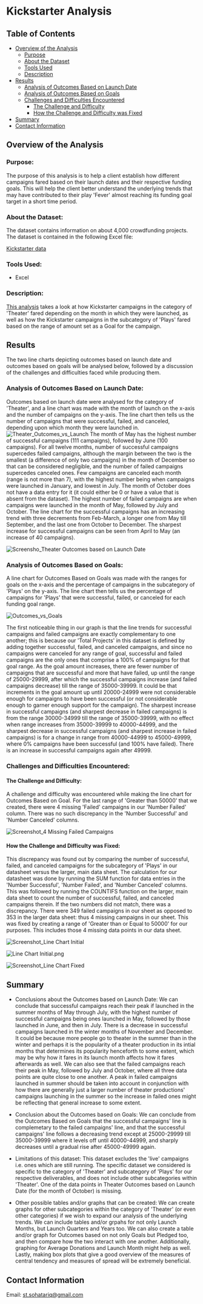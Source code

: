 # Kickstarter Analysis
## Table of Contents
- [Overview of the Analysis](#overview-of-the-analysis)
    - [Purpose](#purpose)
    - [About the Dataset](#about-the-dataset)
    - [Tools Used](#tools-used)
    - [Description](#description)
- [Results](#results)
    - [Analysis of Outcomes Based on Launch Date](#Analysis-of-Outcomes-Based-on-Launch-Date)
    - [Analysis of Outcomes Based on Goals](#Analysis-of-Outcomes-Based-on-Goals)
    - [Challenges and Difficulties Encountered](#Challenges-and-Difficulties-Encountered)
        - [The Challenge and Difficulty](#The-Challenge-and-Difficulty)
        - [How the Challenge and Difficulty was Fixed](#How-the-Challenge-and-Difficulty-was-Fixed)
- [Summary](#summary)
- [Contact Information](#contact-information)

## Overview of the Analysis
### Purpose:
The purpose of this analysis is to help a client establish how different campaigns fared based on their launch dates and their respective funding goals. This will help the client better understand the underlying trends that may have contributed to their play 'Fever' almost reaching its funding goal target in a short time period. 

### About the Dataset:
The dataset contains information on about 4,000 crowdfunding projects. The dataset is contained in the following Excel file:

[Kickstarter data](https://github.com/SohaT7/Kickstarter-Analysis/blob/main/Kickstarter%20Analysis.xlsx)

### Tools Used:
 - Excel

### Description:
[This analysis](https://github.com/SohaT7/Kickstarter-Analysis/blob/main/Kickstarter_Challenge.xlsx) takes a look at how Kickstarter campaigns in the category of 'Theater' fared depending on the month in which they were launched, as well as how the Kickstarter campaigns in the subcategory of 'Plays' fared based on the range of amount set as a Goal for the campaign.

## Results
The two line charts depicting outcomes based on launch date and outcomes based on goals will be analysed below, followed by a discussion of the challenges and difficulties faced while producing them. 

### Analysis of Outcomes Based on Launch Date:
Outcomes based on launch date were analysed for the category of 'Theater', and a line chart was made with the month of launch on the x-axis and the number of campaigns on the y-axis. The line chart then tells us the number of campaigns that were successful, failed, and canceled, depending upon which month they were launched in. ![Theater_Outcomes_vs_Launch](https://github.com/SohaT7/Kickstarter-Analysis/blob/main/Images/Theater_Outcomes_vs_Launch.png) 
The month of May has the highest number of successful campaigns (111 campaigns), followed by June (100 campaigns). For all twelve months, number of successful campaigns supercedes failed campaigns, although the margin between the two is the smallest (a difference of only two campaigns) in the month of December so that can be considered negligible, and the number of failed campaigns supercedes canceled ones. Few campaigns are canceled each month (range is not more than 7), with the highest number being when campaigns were launched in January, and lowest in July. The month of October does not have a data entry for it (it could either be 0 or have a value that is absent from the dataset). The highest number of failed campaigns are when campaigns were launched in the month of May, followed by July and October. The line chart for the successful campaigns has an increasing trend with three decrements from Feb-March, a longer one from May till September, and the last one from October to December. The sharpest increase for successful campaigns can be seen from April to May (an increase of 40 campaigns).

![Screensho_Theater Outcomes based on Launch Date](https://github.com/SohaT7/Kickstarter-Analysis/blob/main/Images/Screenshot_Theater%20Outcomes%20based%20on%20Launch%20Date.png)

### Analysis of Outcomes Based on Goals:
A line chart for Outcomes Based on Goals was made with the ranges for goals on the x-axis and the percentage of campaigns in the subcategory of 'Plays' on the y-axis. The line chart then tells us the percentage of campaigns for 'Plays' that were successful, failed, or canceled for each funding goal range.

![Outcomes_vs_Goals](https://github.com/SohaT7/Kickstarter-Analysis/blob/main/Images/Outcomes_vs_Goals.png)

The first noticeable thing in our graph is that the line trends for successful campaigns and failed campaigns are exactly complementary to one another; this is because our 'Total Projects' in this dataset is defined by adding together successful, failed, and canceled campaigns, and since no campaigns were canceled for any range of goal, successful and failed campaigns are the only ones that comprise a 100% of campaigns for that goal range. 
As the goal amount increases, there are fewer number of campaigns that are successful and more that have failed, up until the range of 25000-29999, after which the successful campaigns increase (and failed campaigns decrease) till the range of 35000-39999. It could be that increments in the goal amount up until 20000-24999 were not considerable enough for campaigns to have been successful (or not considerable enough to garner enough support for the campaign). The sharpest increase in successful campaigns (and sharpest decrease in failed campaigns) is from the range 30000-34999 till the range of 35000-39999, with no effect when range increases from 35000-39999 to 40000-44999, and the sharpest decrease in successful campaigns (and sharpest increase in failed campaigns) is for a change in range from 40000-44999 to 45000-49999, where 0% campaigns have been successful (and 100% have failed). There is an increase in successful campaigns again after 49999. 

### Challenges and Difficulties Encountered:
#### The Challenge and Difficulty:
A challenge and difficulty was encountered while making the line chart for Outcomes Based on Goal. For the last range of 'Greater than 50000' that we created, there were 4 missing 'Failed' campaigns in our 'Number Failed' column. There was no such discrepancy in the 'Number Successful' and 'Number Canceled' columns. 

![Screenshot_4 Missing Failed Campaigns](https://github.com/SohaT7/Kickstarter-Analysis/blob/main/Images/Screenshot_4%20Missing%20Failed%20Campaigns.png)

#### How the Challenge and Difficulty was Fixed:
This discrepancy was found out by comparing the number of successful, failed, and canceled campaigns for the subcategory of 'Plays' in our datasheet versus the larger, main data sheet. The calculation for our datasheet was done by running the SUM function for data entries in the 'Number Successful', 'Number Failed', and 'Number Canceled' columns. This was followed by running the COUNTIFS function on the larger, main data sheet to count the number of successful, failed, and canceled campaigns therein. If the two numbers did not match, there was a discrepancy. There were 349 failed campaigns in our sheet as opposed to 353 in the larger data sheet: thus 4 missing campaigns in our sheet. This was fixed by creating a range of 'Greater than or Equal to 50000' for our purposes. This includes those 4 missing data points in our data sheet.

![Screenshot_Line Chart Initial](https://github.com/SohaT7/Kickstarter-Analysis/blob/main/Images/Screenshot_Line%20Chart%20Initial.png)

![Line Chart Initial.png](https://github.com/SohaT7/Kickstarter-Analysis/blob/main/Images/Line%20Chart%20Initial.png)

![Screenshot_Line Chart Fixed](https://github.com/SohaT7/Kickstarter-Analysis/blob/main/Images/Screenshot_Line%20Chart%20Fixed.png)

## Summary
- Conclusions about the Outcomes based on Launch Date:
We can conclude that successful campaigns reach their peak if launched in the summer months of May through July, with the highest number of successful campaigns being ones launched in May, followed by those launched in June, and then in July. There is a decrease in successful campaigns launched in the winter months of November and December. It could be because more people go to theater in the summer than in the winter and perhaps it is the popularity of a theater production in its intial months that determines its popularity henceforth to some extent, which may be why how it fares in its launch month affects how it fares afterwards as well. We can also see that the failed campaigns reach their peak in May, followed by July and October, where all three data points are quite close to one another. A peak in failed campaigns launched in summer should be taken into account in conjunction with how there are generally just a larger number of theater productions' campaigns launching in the summer so the increase in failed ones might be reflecting that general increase to some extent. 

- Conclusion about the Outcomes based on Goals:
We can conclude from the Outcomes Based on Goals that the successful campaigns' line is complemetary to the failed campaigns' line, and that the successful campaigns' line follows a decreasing trend except at 25000-29999 till 35000-39999 where it levels off until 40000-44999, and sharply decreases until a gradual rise after 45000-49999 again. 

- Limitations of this dataset:
This dataset excludes the 'live' campaigns i.e. ones which are still running. The specific dataset we considered is specific to the category of 'Theater' and subcategory of 'Plays' for our respective deliverables, and does not include other subcategories within 'Theater'. One of the data points in Theater Outcomes based on Launch Date (for the month of October) is missing. 

- Other possible tables and/or graphs that can be created:
We can create graphs for other subcategories within the category of 'Theater' (or even other categories) if we wish to expand our analysis of the underlying trends. We can include tables and/or grpahs for not only Launch Months, but Launch Quarters and Years too. We can also create a table and/or graph for Outcomes based on not only Goals but Pledged too, and then compare how the two interact with one another. Additionally, graphing for Average Donations and Launch Month might help as well. Lastly, making box plots that give a good overview of the measures of central tendency and measures of spread will be extremely beneficial. 

## Contact Information
Email: st.sohatariq@gmail.com

